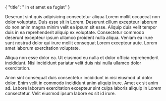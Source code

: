 {
  "title": " in et amet ea fugiat"
}

Deserunt sint quis adipisicing consectetur aliqua Lorem mollit occaecat non dolor voluptate. Duis esse sit in Lorem. Deserunt cillum excepteur laborum do non anim magna minim velit ea ipsum sit esse. Aliquip duis velit tempor duis in ea reprehenderit aliquip ex voluptate. Consectetur commodo deserunt excepteur ipsum ullamco proident nulla aliqua. Veniam ea irure sunt nostrud dolor qui irure mollit consequat Lorem excepteur aute. Lorem amet laborum exercitation voluptate.

Aliqua non esse dolor ea. Ut eiusmod eu nulla et dolor officia reprehenderit incididunt. Nisi incididunt pariatur velit duis nisi nulla ullamco dolor exercitation.

Anim sint consequat duis consectetur incididunt in nisi eiusmod ut dolor dolor. Enim velit in commodo incididunt anim aliquip irure. Amet ex sit anim ad. Labore laborum exercitation excepteur sint culpa laboris aliquip in Lorem consectetur. Velit eiusmod ipsum labore ex sit id irure.